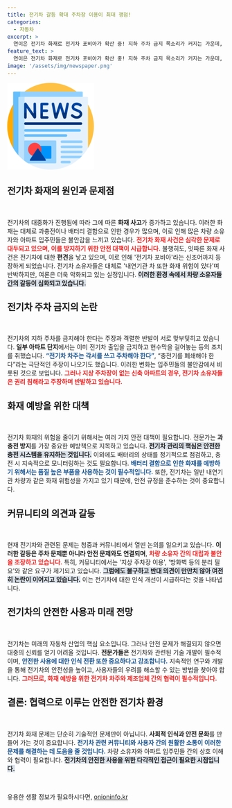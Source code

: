 ```yaml
---
title: 전기차 갈등 확대 주차장 이용이 최대 쟁점!
categories:
  - 자동차
excerpt: >
  연이은 전기차 화재로 전기차 포비아가 확산 중! 지하 주차 금지 목소리가 커지는 가운데, 전기차 차주와 입주민 간 갈등이 격화되고 있습니다. 과연, 안전한 주차는 가능할까요?
feature_text: >
  연이은 전기차 화재로 전기차 포비아가 확산 중! 지하 주차 금지 목소리가 커지는 가운데, 전기차 차주와 입주민 간 갈등이 격화되고 있습니다. 과연, 안전한 주차는 가능할까요?
image: '/assets/img/newspaper.png'
---
```


<p><img src="/assets/img/newspaper.png" alt="kimp 속보" /></p>

<h2 data-ke-size="size26">전기차 화재의 원인과 문제점</h2>

<p data-ke-size="size16">&nbsp;</p>

<p>전기차의 대중화가 진행됨에 따라 그에 따른 <b>화재 사고</b>가 증가하고 있습니다. 이러한 화재는 대체로 과충전이나 배터리 결함으로 인한 경우가 많으며, 이로 인해 많은 차량 소유자와 아파트 입주민들은 불안감을 느끼고 있습니다. <b><span style="color: #ee2323;">전기차 화재 사건은 심각한 문제로 대두되고 있으며, 이를 방지하기 위한 안전 대책이 시급합니다.</span></b> 불행히도, 잇따른 화재 사건은 전기차에 대한 <b>편견</b>을 낳고 있으며, 이로 인해 '전기차 포비아'라는 신조어까지 등장하게 되었습니다. 전기차 소유자들은 대체로 '내연기관 차 또한 화재 위험이 있다'며 반박하지만, 여론은 더욱 악화되고 있는 실정입니다. <b><span style="background-color: #21538527;">이러한 환경 속에서 차량 소유자들 간의 갈등이 심화되고 있습니다.</span></b></p>

<h2 data-ke-size="size26">전기차 주차 금지의 논란</h2>

<p data-ke-size="size16">&nbsp;</p>

<p>전기차의 지하 주차를 금지해야 한다는 주장과 격렬한 반발이 서로 맞부딪히고 있습니다. <b>일부 아파트 단지</b>에서는 이미 전기차 출입을 금지하고 현수막을 걸어놓는 등의 조치를 취했습니다. <b><span style="color: #1a5490;">“전기차 차주는 각서를 쓰고 주차해야 한다”</span></b>, “충전기를 폐쇄해야 한다”라는 극단적인 주장이 나오기도 했습니다. 이러한 변화는 입주민들의 불안감에서 비롯된 것으로 보입니다. <b><span style="color: #ee2323;">그러나 지상 주차장이 없는 신축 아파트의 경우, 전기차 소유자들은 권리 침해라고 주장하며 반발하고 있습니다.</span></b></p>

<h2 data-ke-size="size26">화재 예방을 위한 대책</h2>

<p data-ke-size="size16">&nbsp;</p>

<p>전기차 화재의 위험을 줄이기 위해서는 여러 가지 안전 대책이 필요합니다. 전문가는 <b>과충전 방지</b>를 가장 중요한 예방책으로 지목하고 있습니다. <b><span style="background-color: #21538527;">전기차 관리의 핵심은 안전한 충전 시스템을 유지하는 것입니다.</span></b> 이외에도 배터리의 상태를 정기적으로 점검하고, 충전 시 지속적으로 모니터링하는 것도 필요합니다. <b><span style="color: #1a5490;">배터리 결함으로 인한 화재를 예방하기 위해서는 품질 높은 부품을 사용하는 것이 필수적입니다.</span></b> 또한, 전기차는 일반 내연기관 차량과 같은 화재 위험성을 가지고 있기 때문에, 안전 규정을 준수하는 것이 중요합니다. </p>

<h2 data-ke-size="size26">커뮤니티의 의견과 갈등</h2>

<p data-ke-size="size16">&nbsp;</p>

<p>현재 전기차와 관련된 문제는 청중과 커뮤니티에서 열띤 논의를 일으키고 있습니다. <b>이러한 갈등은 주차 문제뿐 아니라 안전 문제와도 연결되며</b>, <b><span style="color: #ee2323;">차량 소유자 간의 대립과 불안을 조장하고 있습니다.</span></b> 특히, 커뮤니티에서는 '지상 주차장 이용', '방화벽 등의 분리 필요'와 같은 요구가 제기되고 있습니다. <b><span style="background-color: #21538527;">그럼에도 불구하고 반대 의견이 만만치 않아 여전히 논란이 이어지고 있습니다.</span></b> 이는 전기차에 대한 인식 개선이 시급하다는 것을 나타냅니다. </p>

<h2 data-ke-size="size26">전기차의 안전한 사용과 미래 전망</h2>

<p data-ke-size="size16">&nbsp;</p>

<p>전기차는 미래의 자동차 산업의 핵심 요소입니다. 그러나 안전 문제가 해결되지 않으면 대중의 신뢰를 얻기 어려울 것입니다. <b>전문가들은</b> 전기차와 관련된 기술 개발이 필수적이며, <b><span style="color: #1a5490;">안전한 사용에 대한 인식 전환 또한 중요하다고 강조합니다.</span></b> 지속적인 연구와 개발을 통해 전기차의 안전성을 높이고, 사용자들의 우려를 해소할 수 있는 방법을 찾아야 합니다. <b><span style="color: #ee2323;">그러므로, 화재 예방을 위한 전기차 차주와 제조업체 간의 협력이 필수적입니다.</span></b> </p>

<h2 data-ke-size="size26">결론: 협력으로 이루는 안전한 전기차 환경</h2>

<p data-ke-size="size16">&nbsp;</p>

<p>전기차 화재 문제는 단순히 기술적인 문제만이 아닙니다. <b>사회적 인식과 안전 문화</b>를 만들어 가는 것이 중요합니다. <b><span style="color: #1a5490;">전기차 관련 커뮤니티와 사용자 간의 원활한 소통이 이러한 문제를 해결하는 데 도움을 줄 것입니다.</span></b> 차량 소유자와 아파트 입주민들 간의 상호 이해와 협력이 필요합니다. <b><span style="background-color: #21538527;">전기차의 안전한 사용을 위한 다각적인 접근이 필요한 시점입니다.</span></b></p>

<p data-ke-size="size16">&nbsp;</p>
유용한 생활 정보가 필요하시다면, <a href="https://onioninfo.kr" rel="dofollow">onioninfo.kr</a>


